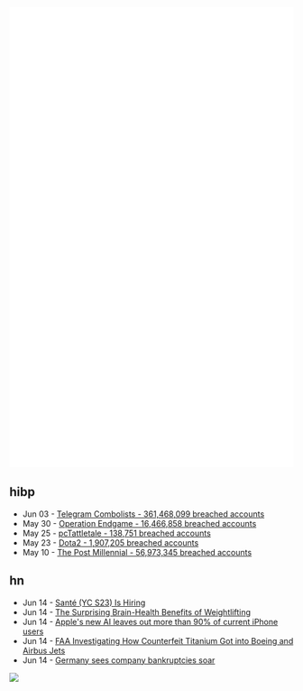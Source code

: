 ![Metrics](https://raw.githubusercontent.com/phixion/phixion/master/metrics.svg)

## hibp

<!--
for https://github.com/phixion/phixion/blob/main/.github/workflows/feeds.yml
-->
<!--START_SECTION:haveibeenpwnd-->
- Jun 03 - [Telegram Combolists - 361,468,099 breached accounts](https://haveibeenpwned.com/PwnedWebsites#Combolists%20Posted%20to%20Telegram)
- May 30 - [Operation Endgame - 16,466,858 breached accounts](https://haveibeenpwned.com/PwnedWebsites#OperationEndgame)
- May 25 - [pcTattletale - 138,751 breached accounts](https://haveibeenpwned.com/PwnedWebsites#pcTattletale)
- May 23 - [Dota2 - 1,907,205 breached accounts](https://haveibeenpwned.com/PwnedWebsites#Dota2)
- May 10 - [The Post Millennial - 56,973,345 breached accounts](https://haveibeenpwned.com/PwnedWebsites#ThePostMillennial)
<!--END_SECTION:haveibeenpwnd-->

## hn

<!--
for https://github.com/phixion/phixion/blob/main/.github/workflows/feeds.yml
-->
<!--START_SECTION:hn-->
- Jun 14 - [Santé (YC S23) Is Hiring](https://www.ycombinator.com/companies/sante/jobs/Xw3ujU8-technical-account-manager)
- Jun 14 - [The Surprising Brain-Health Benefits of Weightlifting](https://www.psychologytoday.com/us/blog/the-modern-brain/202402/the-surprising-benefits-of-weightlifting-for-brain-health)
- Jun 14 - [Apple's new AI leaves out more than 90% of current iPhone users](https://english.elpais.com/technology/2024-06-14/apples-new-artificial-intelligence-leaves-out-more-than-90-of-current-iphone-users.html)
- Jun 14 - [FAA Investigating How Counterfeit Titanium Got into Boeing and Airbus Jets](https://www.nytimes.com/2024/06/14/us/politics/boeing-airbus-titanium-faa.html)
- Jun 14 - [Germany sees company bankruptcies soar](https://www.dw.com/en/germany-sees-company-bankruptcies-soar/a-69358663)
<!--END_SECTION:hn-->

<!--
for https://yhype.me
-->
![](https://hit.yhype.me/github/profile?user_id=13013670)
